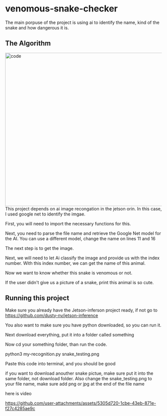 # venomous-snake-checker
The main porpuse of the project is using ai to identify the name, kind of the snake and how dangerous it is.
 

## The Algorithm

 
<img width="661" height="493" alt="code" src="https://github.com/user-attachments/assets/28d8e8bf-bb58-4604-b58e-22dde87458dc" />
This project depends on ai image recongation in the jetson orin. In this case, I used google net to identify the imgae.

First, you will need to import the necessary functions for this.

Next, you need to parse the file name and retrieve the Google Net model for the AI. You can use a different model, change the name on lines 11 and 16

The next step is to get the image. 

Next, we will need to let Ai classify the image and provide us with the index number. With this index number, we can get the name of this animal. 

Now we want to know whether this snake is venomous or not.

If the user didn't give us a picture of a snake, print this animal is so cute.

## Running this project

Make sure you already have the Jetson-inferson project ready, if not go to https://github.com/dusty-nv/jetson-inference

You also want to make sure you have python downloaded, so you can run it.

Next download everything, put it into a folder called something

Now cd your something folder, than run the code. 

python3 my-recognition.py snake_testing.png

Paste this code into terminal, and you should be good 

if you want to download anouther snake pictue, make sure put it into the same folder, not download folder. Also change the snake_testing.png to your file name, make sure add png or jpg at the end of the file name

here is video 

https://github.com/user-attachments/assets/5305d720-1cbe-43eb-871e-f27c4285ae9c


